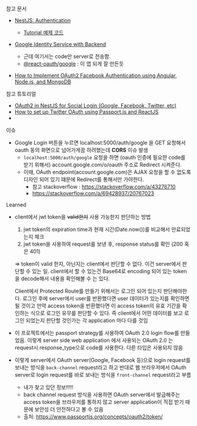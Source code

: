 참고 문서

- [NestJS: Authentication](https://docs.nestjs.com/security/authentication)

  - [Tutorial 예제 코드](https://github.com/nestjs/nest/tree/master/sample/19-auth-jwt)

- [Google Identity Service with Backend](https://github.com/MomenSherif/react-oauth/issues/12#issuecomment-1131408898)
  - 근데 여기서는 code만 server로 전송함.
  - [@react-oauth/google](https://github.com/MomenSherif/react-oauth) : 이 앱 되게 잘 만든듯
- [How to Implement OAuth2 Facebook Authentication using Angular, Node.js, and MongoDB](https://betterprogramming.pub/jwt-and-passport-jwt-strategy-for-your-nestjs-rest-api-project-cafa9dd59890)

참고 튜토리얼

- [OAuth2 in NestJS for Social Login (Google, Facebook, Twitter, etc)](https://javascript.plainenglish.io/oauth2-in-nestjs-for-social-login-google-facebook-twitter-etc-8b405d570fd2)
- [How to set up Twitter OAuth using Passport.js and ReactJS](https://medium.com/free-code-camp/how-to-set-up-twitter-oauth-using-passport-js-and-reactjs-9ffa6f49ef0)
- [](https://medium.com/@baptiste.arnaud95/how-to-handle-facebook-login-with-nestjs-89c5c30d566c)

이슈

- Google Login 버튼을 누르면 localhost:5000/auth/google 을 GET 요청해서 oauth 동의 화면으로 넘어가게끔 하려했는데 **CORS** 이슈 발생
  - `localhost:5000/auth/google` 요청을 하면 (oauth 인증에 필요한 code를 받기 위해서) account.google.com/o/oauth 주소로 Redirect 시켜준다.
  - 이때, OAuth endpoint(account.google.com)은 AJAX 요청을 할 수 없도록 디자인 되어 있기 떄문에 Redirect를 통해서만 가야한다.
    - 참고 stackoverflow : https://stackoverflow.com/a/43276710
    - https://stackoverflow.com/a/69428937/20767023

Learned

- client에서 jwt token을 ~~valid한지~~ 사용 가능한지 판단하는 방법

  1. jwt token의 expiration time과 현재 시간(Date.now())를 비교해서 만료되었는지 체크
  2. jwt token을 사용하여 request를 보낸 후, response status를 확인 (200 혹은 401)

  => token이 valid 한지, 아닌지는 client에서 판단할 수 없다. 이건 server에서 판단할 수 있는 일. client에서 할 수 있는건 Base64로 encoding 되어 있는 token을 decode해서 내용을 확인해볼 수 는 있다.

  Client에서 Protected Route를 만들기 위해서는 로그인 되어 있는지 판단해야한다. 로그인 후에 server에서 user를 반환했다면 user 데이터가 있는지를 확인하면 될 것이고 만약 access token을 반환했다면 이 access token의 유효 기간을 확인하는 식으로 로그인 유무를 판단할 수 있다. 즉 client에서 어떤 데이터를 보고 로그인 되었는지 판단할 것인가는 각 application 마다 다를 것임

- 이 프로젝트에서는 passport strategy를 사용하여 OAuth 2.0 login flow를 만들었음. 이렇게 server side web application 에서 사용되는 OAuth 2.0 는 request시 response_type으로 code를 사용한다. 다른 타입은 사용되지 않음

- 이렇게 server에서 OAuth server(Google, Facebook 등)으로 login request를 보내는 방식을 `back-channel` request라고 하고 반대로 웹 브라우저에서 OAuth server로 login request를 바로 보내는 방식을 `front-channel` request라고 부름
  - 내가 찾고 있던 정보!!!!!
  - back channel request 방식을 사용하면 OAuth server에서 발급해주는 access token을 브라우저를 통하지 않고 server application이 직접 받기 때문에 보안성 더 안전하다고 볼 수 있음
  - 출처: https://www.passportjs.org/concepts/oauth2/token/
